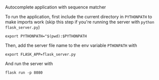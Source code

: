 Autocomplete application with sequence matcher

To run the application, first include the current directory in `PYTHONPATH` to make imports work (skip this step if you're running the server with `python flask_server.py`)

`export PYTHONPATH="$(pwd):$PYTHONPATH`

Then, add the server file name to the env variable `PTHONPATH` with 

`export FLASK_APP=flask_server.py`

And run the server with

`flask run -p 8080`